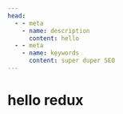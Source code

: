 ```yaml
---
head:
  - - meta
    - name: description
      content: hello
  - - meta
    - name: keywords
      content: super duper SEO
---
```


# hello redux
